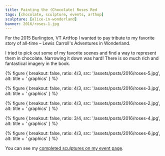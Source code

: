 ```yaml
---
title: Painting the (Chocolate) Roses Red
tags: [chocolate, sculpture, events, arthop]
sculpture: [alice-in-wonderland]
banner: 2016/roses-1.jpg
---
```


For the 2015 Burlington, VT ArtHop I wanted to pay tribute to my favorite story of all-time – Lewis Carroll's Adventures in Wonderland.

I tried to pick out some of my favorite scenes and find a way to represent them in chocolate. Narrowing it down was hard! There is so much rich and fantastical imagery in the book.

{% figure {
    breakout: false,
    ratio: 4/3,
    src: '/assets/posts/2016/roses-5.jpg',
    alt: title + ' graphics'
} %}

{% figure {
    breakout: false,
    ratio: 4/3,
    src: '/assets/posts/2016/roses-3.jpg',
    alt: title + ' graphics'
} %}

{% figure {
    breakout: false,
    ratio: 4/3,
    src: '/assets/posts/2016/roses-2.jpg',
    alt: title + ' graphics'
} %}

{% figure {
    breakout: false,
    ratio: 3/4,
    src: '/assets/posts/2016/roses-4.jpg',
    alt: title + ' graphics'
} %}

{% figure {
    breakout: false,
    ratio: 4/3,
    src: '/assets/posts/2016/roses-6.jpg',
    alt: title + ' graphics'
} %}


You can see my [completed sculptures on my event page](/sculptures/adventures-in-wonderland/). 